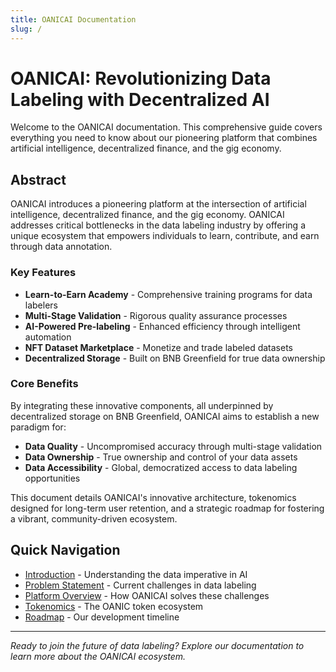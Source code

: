 ```yaml
---
title: OANICAI Documentation
slug: /
---
```


# OANICAI: Revolutionizing Data Labeling with Decentralized AI

Welcome to the OANICAI documentation. This comprehensive guide covers everything you need to know about our pioneering platform that combines artificial intelligence, decentralized finance, and the gig economy.

## Abstract

OANICAI introduces a pioneering platform at the intersection of artificial intelligence, decentralized finance, and the gig economy. OANICAI addresses critical bottlenecks in the data labeling industry by offering a unique ecosystem that empowers individuals to learn, contribute, and earn through data annotation.

### Key Features

- **Learn-to-Earn Academy** - Comprehensive training programs for data labelers
- **Multi-Stage Validation** - Rigorous quality assurance processes
- **AI-Powered Pre-labeling** - Enhanced efficiency through intelligent automation
- **NFT Dataset Marketplace** - Monetize and trade labeled datasets
- **Decentralized Storage** - Built on BNB Greenfield for true data ownership

### Core Benefits

By integrating these innovative components, all underpinned by decentralized storage on BNB Greenfield, OANICAI aims to establish a new paradigm for:

- **Data Quality** - Uncompromised accuracy through multi-stage validation
- **Data Ownership** - True ownership and control of your data assets
- **Data Accessibility** - Global, democratized access to data labeling opportunities

This document details OANICAI's innovative architecture, tokenomics designed for long-term user retention, and a strategic roadmap for fostering a vibrant, community-driven ecosystem.

## Quick Navigation

- [Introduction](./getting-started/introduction) - Understanding the data imperative in AI
- [Problem Statement](./getting-started/problem-statement) - Current challenges in data labeling
- [Platform Overview](./platform/solution-overview) - How OANICAI solves these challenges
- [Tokenomics](./technology/tokenomics) - The OANIC token ecosystem
- [Roadmap](./roadmap/roadmap) - Our development timeline

---

*Ready to join the future of data labeling? Explore our documentation to learn more about the OANICAI ecosystem.*

